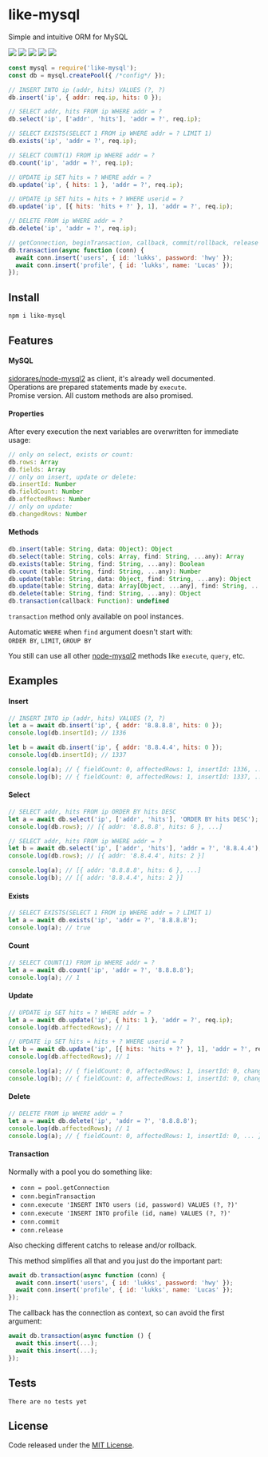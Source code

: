 # like-mysql

Simple and intuitive ORM for MySQL

![](https://img.shields.io/npm/v/like-mysql.svg) [![](https://img.shields.io/maintenance/yes/2019.svg?style=flat-square)](https://github.com/LuKks/like-mysql) ![](https://img.shields.io/github/size/lukks/like-mysql/index.js.svg) ![](https://img.shields.io/npm/dt/like-mysql.svg) ![](https://img.shields.io/github/license/LuKks/like-mysql.svg)

```javascript
const mysql = require('like-mysql');
const db = mysql.createPool({ /*config*/ });

// INSERT INTO ip (addr, hits) VALUES (?, ?)
db.insert('ip', { addr: req.ip, hits: 0 });

// SELECT addr, hits FROM ip WHERE addr = ?
db.select('ip', ['addr', 'hits'], 'addr = ?', req.ip);

// SELECT EXISTS(SELECT 1 FROM ip WHERE addr = ? LIMIT 1)
db.exists('ip', 'addr = ?', req.ip);

// SELECT COUNT(1) FROM ip WHERE addr = ?
db.count('ip', 'addr = ?', req.ip);

// UPDATE ip SET hits = ? WHERE addr = ?
db.update('ip', { hits: 1 }, 'addr = ?', req.ip);

// UPDATE ip SET hits = hits + ? WHERE userid = ?
db.update('ip', [{ hits: 'hits + ?' }, 1], 'addr = ?', req.ip);

// DELETE FROM ip WHERE addr = ?
db.delete('ip', 'addr = ?', req.ip);

// getConnection, beginTransaction, callback, commit/rollback, release
db.transaction(async function (conn) {
  await conn.insert('users', { id: 'lukks', password: 'hwy' });
  await conn.insert('profile', { id: 'lukks', name: 'Lucas' });
});
```

## Install
```
npm i like-mysql
```

## Features
#### MySQL
[sidorares/node-mysql2](https://github.com/sidorares/node-mysql2) as client, it's already well documented.\
Operations are prepared statements made by `execute`.\
Promise version. All custom methods are also promised.

#### Properties
After every execution the next variables are overwritten for immediate usage:
```javascript
// only on select, exists or count:
db.rows: Array
db.fields: Array
// only on insert, update or delete:
db.insertId: Number
db.fieldCount: Number
db.affectedRows: Number
// only on update:
db.changedRows: Number
```

#### Methods
```javascript
db.insert(table: String, data: Object): Object
db.select(table: String, cols: Array, find: String, ...any): Array
db.exists(table: String, find: String, ...any): Boolean
db.count (table: String, find: String, ...any): Number
db.update(table: String, data: Object, find: String, ...any): Object
db.update(table: String, data: Array[Object, ...any], find: String, ...any): Object
db.delete(table: String, find: String, ...any): Object
db.transaction(callback: Function): undefined
```

`transaction` method only available on pool instances.

Automatic `WHERE` when `find` argument doesn't start with:\
`ORDER BY`, `LIMIT`, `GROUP BY`

You still can use all other [node-mysql2](https://github.com/sidorares/node-mysql2) methods like `execute`, `query`, etc.

## Examples
#### Insert
```javascript
// INSERT INTO ip (addr, hits) VALUES (?, ?)
let a = await db.insert('ip', { addr: '8.8.8.8', hits: 0 });
console.log(db.insertId); // 1336

let b = await db.insert('ip', { addr: '8.8.4.4', hits: 0 });
console.log(db.insertId); // 1337

console.log(a); // { fieldCount: 0, affectedRows: 1, insertId: 1336, ... }
console.log(b); // { fieldCount: 0, affectedRows: 1, insertId: 1337, ... }
```

#### Select
```javascript
// SELECT addr, hits FROM ip ORDER BY hits DESC
let a = await db.select('ip', ['addr', 'hits'], 'ORDER BY hits DESC');
console.log(db.rows); // [{ addr: '8.8.8.8', hits: 6 }, ...]

// SELECT addr, hits FROM ip WHERE addr = ?
let b = await db.select('ip', ['addr', 'hits'], 'addr = ?', '8.8.4.4');
console.log(db.rows); // [{ addr: '8.8.4.4', hits: 2 }]

console.log(a); // [{ addr: '8.8.8.8', hits: 6 }, ...]
console.log(b); // [{ addr: '8.8.4.4', hits: 2 }]
```

#### Exists
```javascript
// SELECT EXISTS(SELECT 1 FROM ip WHERE addr = ? LIMIT 1)
let a = await db.exists('ip', 'addr = ?', '8.8.8.8');
console.log(a); // true
```

#### Count
```javascript
// SELECT COUNT(1) FROM ip WHERE addr = ?
let a = await db.count('ip', 'addr = ?', '8.8.8.8');
console.log(a); // 1
```

#### Update
```javascript
// UPDATE ip SET hits = ? WHERE addr = ?
let a = await db.update('ip', { hits: 1 }, 'addr = ?', req.ip);
console.log(db.affectedRows); // 1

// UPDATE ip SET hits = hits + ? WHERE userid = ?
let b = await db.update('ip', [{ hits: 'hits + ?' }, 1], 'addr = ?', req.ip);
console.log(db.affectedRows); // 1

console.log(a); // { fieldCount: 0, affectedRows: 1, insertId: 0, changedRows: 1, ... }
console.log(b); // { fieldCount: 0, affectedRows: 1, insertId: 0, changedRows: 1, ... }
```

#### Delete
```javascript
// DELETE FROM ip WHERE addr = ?
let a = await db.delete('ip', 'addr = ?', '8.8.8.8');
console.log(db.affectedRows); // 1
console.log(a); // { fieldCount: 0, affectedRows: 1, insertId: 0, ... }
```

#### Transaction
Normally with a pool you do something like:
- `conn = pool.getConnection`
- `conn.beginTransaction`
- `conn.execute 'INSERT INTO users (id, password) VALUES (?, ?)'`
- `conn.execute 'INSERT INTO profile (id, name) VALUES (?, ?)'`
- `conn.commit`
- `conn.release`

Also checking different catchs to release and/or rollback.

This method simplifies all that and you just do the important part:
```javascript
await db.transaction(async function (conn) {
  await conn.insert('users', { id: 'lukks', password: 'hwy' });
  await conn.insert('profile', { id: 'lukks', name: 'Lucas' });
});
```

The callback has the connection as context, so can avoid the first argument:
```javascript
await db.transaction(async function () {
  await this.insert(...);
  await this.insert(...);
});
```

## Tests
```
There are no tests yet
```

## License
Code released under the [MIT License](https://github.com/LuKks/like-mysql/blob/master/LICENSE).
